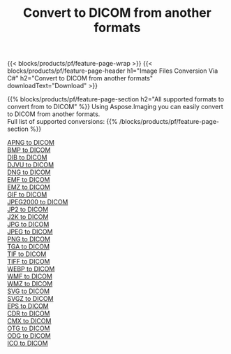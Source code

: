 ﻿---
title: Convert to DICOM from another formats 
weight: 3920
url: /net/conversion/to/dicom 
lang: en
langdirlevel: 2
locales: zh-hans,ja,it,ru,de,es,fr,nl,id,lt,pl,pt,vi,tr,ko,zh-hant,ar,hi,th,sv,cs,uk,he
description: Using Aspose.Imaging you can easily convert to DICOM from another formats
---

{{< blocks/products/pf/feature-page-wrap >}}
{{< blocks/products/pf/feature-page-header h1="Image Files Conversion Via C#" h2="Convert to DICOM from another formats" downloadText="Download" >}}


{{% blocks/products/pf/feature-page-section  h2="All supported formats to convert from to DICOM" %}}
Using Aspose.Imaging you can easily convert to DICOM from another formats.
<br/>
Full list of supported conversions:
{{% /blocks/products/pf/feature-page-section %}}
<div class="container-fluid productfamilypage bg-gray">
    <div class="convertypes bg-gray agp-content section">
        <div class="container">
		<div class="row other-converters">
		    <div class='col-md-2 other-converter remove-lp remove-rp'><a href="/imaging/net/conversion/apng-to-dicom" >APNG to DICOM</a></div>
<div class='col-md-2 other-converter remove-lp remove-rp'><a href="/imaging/net/conversion/bmp-to-dicom" >BMP to DICOM</a></div>
<div class='col-md-2 other-converter remove-lp remove-rp'><a href="/imaging/net/conversion/dib-to-dicom" >DIB to DICOM</a></div>
<div class='col-md-2 other-converter remove-lp remove-rp'><a href="/imaging/net/conversion/djvu-to-dicom" >DJVU to DICOM</a></div>
<div class='col-md-2 other-converter remove-lp remove-rp'><a href="/imaging/net/conversion/dng-to-dicom" >DNG to DICOM</a></div>
<div class='col-md-2 other-converter remove-lp remove-rp'><a href="/imaging/net/conversion/emf-to-dicom" >EMF to DICOM</a></div>
<div class='col-md-2 other-converter remove-lp remove-rp'><a href="/imaging/net/conversion/emz-to-dicom" >EMZ to DICOM</a></div>
<div class='col-md-2 other-converter remove-lp remove-rp'><a href="/imaging/net/conversion/gif-to-dicom" >GIF to DICOM</a></div>
<div class='col-md-2 other-converter remove-lp remove-rp'><a href="/imaging/net/conversion/jpeg2000-to-dicom" >JPEG2000 to DICOM</a></div>
<div class='col-md-2 other-converter remove-lp remove-rp'><a href="/imaging/net/conversion/jp2-to-dicom" >JP2 to DICOM</a></div>
<div class='col-md-2 other-converter remove-lp remove-rp'><a href="/imaging/net/conversion/j2k-to-dicom" >J2K to DICOM</a></div>
<div class='col-md-2 other-converter remove-lp remove-rp'><a href="/imaging/net/conversion/jpg-to-dicom" >JPG to DICOM</a></div>
<div class='col-md-2 other-converter remove-lp remove-rp'><a href="/imaging/net/conversion/jpeg-to-dicom" >JPEG to DICOM</a></div>
<div class='col-md-2 other-converter remove-lp remove-rp'><a href="/imaging/net/conversion/png-to-dicom" >PNG to DICOM</a></div>
<div class='col-md-2 other-converter remove-lp remove-rp'><a href="/imaging/net/conversion/tga-to-dicom" >TGA to DICOM</a></div>
<div class='col-md-2 other-converter remove-lp remove-rp'><a href="/imaging/net/conversion/tif-to-dicom" >TIF to DICOM</a></div>
<div class='col-md-2 other-converter remove-lp remove-rp'><a href="/imaging/net/conversion/tiff-to-dicom" >TIFF to DICOM</a></div>
<div class='col-md-2 other-converter remove-lp remove-rp'><a href="/imaging/net/conversion/webp-to-dicom" >WEBP to DICOM</a></div>
<div class='col-md-2 other-converter remove-lp remove-rp'><a href="/imaging/net/conversion/wmf-to-dicom" >WMF to DICOM</a></div>
<div class='col-md-2 other-converter remove-lp remove-rp'><a href="/imaging/net/conversion/wmz-to-dicom" >WMZ to DICOM</a></div>
<div class='col-md-2 other-converter remove-lp remove-rp'><a href="/imaging/net/conversion/svg-to-dicom" >SVG to DICOM</a></div>
<div class='col-md-2 other-converter remove-lp remove-rp'><a href="/imaging/net/conversion/svgz-to-dicom" >SVGZ to DICOM</a></div>
<div class='col-md-2 other-converter remove-lp remove-rp'><a href="/imaging/net/conversion/eps-to-dicom" >EPS to DICOM</a></div>
<div class='col-md-2 other-converter remove-lp remove-rp'><a href="/imaging/net/conversion/cdr-to-dicom" >CDR to DICOM</a></div>
<div class='col-md-2 other-converter remove-lp remove-rp'><a href="/imaging/net/conversion/cmx-to-dicom" >CMX to DICOM</a></div>
<div class='col-md-2 other-converter remove-lp remove-rp'><a href="/imaging/net/conversion/otg-to-dicom" >OTG to DICOM</a></div>
<div class='col-md-2 other-converter remove-lp remove-rp'><a href="/imaging/net/conversion/odg-to-dicom" >ODG to DICOM</a></div>
<div class='col-md-2 other-converter remove-lp remove-rp'><a href="/imaging/net/conversion/ico-to-dicom" >ICO to DICOM</a></div>
                </div>
        </div>
    </div>
</div>
<br/>

